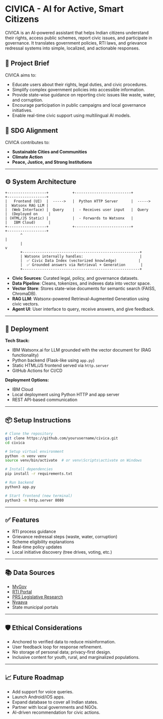 # CIVICA - AI for Active, Smart Citizens

CIVICA is an AI-powered assistant that helps Indian citizens understand their rights, access public schemes, report civic issues, and participate in governance. It translates government policies, RTI laws, and grievance redressal systems into simple, localized, and actionable responses.

## 🧠 Project Brief

CIVICA aims to:
- Educate users about their rights, legal duties, and civic procedures.
- Simplify complex government policies into accessible information.
- Provide state-wise guidance on reporting civic issues like waste, water, and corruption.
- Encourage participation in public campaigns and local governance initiatives.
- Enable real-time civic support using multilingual AI models.

## 🎯 SDG Alignment
CIVICA contributes to:
- **Sustainable Cities and Communities**
- **Climate Action**
- **Peace, Justice, and Strong Institutions**

---

## ⚙️ System Architecture

```
+------------------+           +--------------------------+           +------------------+
|   Frontend (UI)  |  ----->   |  Python HTTP Server      |  ----->   |  Watsonx RAG LLM |
|  (Web Interface) |  Query    |  - Receives user input   |  Query    |  (Deployed on     |
| (HTML/JS Static) |           |  - Forwards to Watsonx   |           |   IBM Cloud)      |
+------------------+           +--------------------------+           +------------------+
       ^                                                                 |
       |                                                                 v
       +------------------------------------------------------+         
       | Watsonx internally handles:                          |
       |  ✅ Civic Data Index (vectorized knowledge)          |
       |  ✅ Grounded answers via Retrieval + Generation       |
       +------------------------------------------------------+

```

- **Civic Sources**: Curated legal, policy, and governance datasets.
- **Data Pipeline**: Cleans, tokenizes, and indexes data into vector space.
- **Vector Store**: Stores state-wise documents for semantic search (FAISS, ChromaDB).
- **RAG LLM**: Watsonx-powered Retrieval-Augmented Generation using civic vectors.
- **Agent UI**: User interface to query, receive answers, and give feedback.

---

## 🚀 Deployment

**Tech Stack:**
- IBM Watsonx.ai for LLM grounded with the vector document for  (RAG functionality)
- Python backend (Flask-like using `app.py`)
- Static HTML/JS frontend served via `http.server`
- GitHub Actions for CI/CD

**Deployment Options:**
- IBM Cloud
- Local deployment using Python HTTP and app server
- REST API-based communication

---

## 📦 Setup Instructions

```bash
# Clone the repository
git clone https://github.com/yourusername/civica.git
cd civica

# Setup virtual environment
python -m venv venv
source venv/bin/activate  # or venv\Scripts\activate on Windows

# Install dependencies
pip install -r requirements.txt

# Run backend
python3 app.py

# Start frontend (new terminal)
python3 -m http.server 8080
```

---

## ✅ Features

- RTI process guidance
- Grievance redressal steps (waste, water, corruption)
- Scheme eligibility explanations
- Real-time policy updates
- Local initiative discovery (tree drives, voting, etc.)

---

## 📚 Data Sources

- [MyGov](https://www.mygov.in/)
- [RTI Portal](https://rtionline.gov.in/)
- [PRS Legislative Research](https://prsindia.org/)
- [Nyaaya](https://nyaaya.org/)
- State municipal portals

---

## 🛡️ Ethical Considerations

- Anchored to verified data to reduce misinformation.
- User feedback loop for response refinement.
- No storage of personal data; privacy-first design.
- Inclusive content for youth, rural, and marginalized populations.

---

## 📈 Future Roadmap

- Add support for voice queries.
- Launch Android/iOS apps.
- Expand database to cover all Indian states.
- Partner with local governments and NGOs.
- AI-driven recommendation for civic actions.
